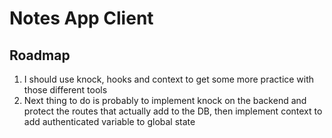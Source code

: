# Notes App Client

## Roadmap

1. I should use knock, hooks and context to get some more practice with those different tools
2. Next thing to do is probably to implement knock on the backend and protect the routes that actually add to the DB, then implement context to add authenticated variable to global state